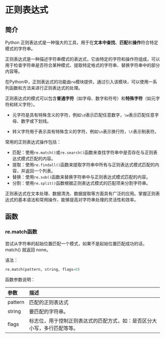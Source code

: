 # 正则表达式

## 简介

Python 正则表达式是一种强大的工具，用于在**文本中查找**、**匹配**和**操作**符合特定模式的字符串。

正则表达式是一种描述字符串模式的表达式，它由特定的字符和操作符组成，可以用于检查字符串是否符合某种模式、提取特定格式的字符串、替换字符串中的部分内容等。

在Python中，正则表达式的功能由`re`模块提供，通过引入该模块，可以使用一系列函数和方法来进行正则表达式的处理。

正则表达式的模式可以包含**普通字符**（如字母、数字和符号）和**特殊字符**（如元字符和转义字符）。

- 元字符是具有特殊含义的字符，例如`\d`表示匹配任意数字，`\w`表示匹配任意字母、数字或下划线。

- 转义字符用于表示具有特殊含义的字符，例如`\n`表示换行符，`\t`表示制表符。

常用的正则表达式操作包括：

- 匹配：使用`re.match()`或`re.search()`函数来查找字符串中是否存在与正则表达式模式匹配的内容。
- 提取：使用`re.findall()`函数来提取字符串中所有与正则表达式模式匹配的内容，并返回一个列表。
- 替换：使用`re.sub()`函数来替换字符串中与正则表达式模式匹配的内容。
- 分割：使用`re.split()`函数根据正则表达式模式的匹配项来分割字符串。

正则表达式在文本处理、数据清洗、数据提取等方面具有广泛的应用。掌握正则表达式的基本语法和常用操作，能够提高对字符串处理的灵活性和效率。

## 函数

### re.match函数

尝试从字符串的起始位置匹配一个模式，如果不是起始位置匹配成功的话，match() 就返回 none。

语法：

```python
re.match(pattern, string, flags=0)
```

函数参数说明：

| 参数    | 描述                                                         |
| :------ | :----------------------------------------------------------- |
| pattern | 匹配的正则表达式                                             |
| string  | 要匹配的字符串。                                             |
| flags   | 标志位，用于控制正则表达式的匹配方式，如：是否区分大小写，多行匹配等等。 |


